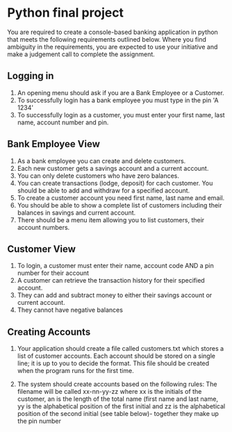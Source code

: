 # Python final project

You are required to create a console-based banking application in python that meets the following requirements outlined below. Where you find ambiguity in the requirements, you are expected to use your initiative and make a judgement call to complete the assignment.

## Logging in

1. An opening menu should ask if you are a Bank Employee or a Customer. 
2. To successfully login has a bank employee you must type in the pin 'A 1234'
3. To successfully login as a customer, you must enter your first name, last name, account number and pin.

## Bank Employee View

1. As a bank employee you can create and delete customers.
2. Each new customer gets a savings account and a current account.
3. You can only delete customers who have zero balances.
4. You can create transactions (lodge, deposit) for cach customer. You should be able to add and withdraw for a specified account.
5. To create a customer account you need first name, last name and email. 
6. You should be able to show a complete list of customers including their balances in savings and current account. 
7. There should be a menu item allowing you to list customers, their account numbers.

## Customer View

1. To login, a customer must enter their name, account code AND a pin number for their account
2. A customer can retrieve the transaction history for their specified account.
3. They can add and subtract money to either their savings account or current account.
4. They cannot have negative balances

## Creating Accounts

1. Your application should create a file called customers.txt which stores a list of customer accounts. Each account should be stored on a single line; it is up to you to decide the format. This file should be created when the program runs for the first time.

2. The system should create accounts based on the following rules:
The filename will be called xx-nn-yy-zz where xx is the initials of the customer, an is the length of the total name (first name and last name, yy is the alphabetical position of the first initial and zz is the alphabetical position of the second initial (see table below)- together they make up the pin number